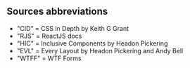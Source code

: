 ## Sources abbreviations

* "CID" = CSS in Depth by Keith G Grant
* "RJS" = ReactJS docs
* "HIC" = Inclusive Components by Headon Pickering
* "EVL" = Every Layout by Headon Pickering and Andy Bell
* "WTFF" = WTF Forms